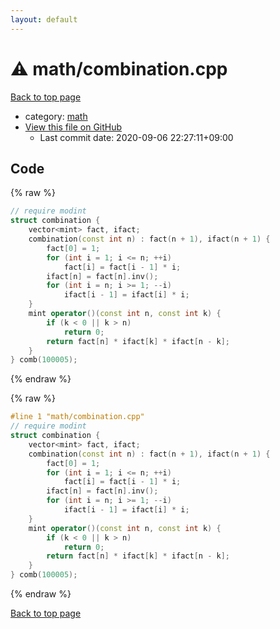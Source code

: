 ```yaml
---
layout: default
---
```


<!-- mathjax config similar to math.stackexchange -->
<script type="text/javascript" async
  src="https://cdnjs.cloudflare.com/ajax/libs/mathjax/2.7.5/MathJax.js?config=TeX-MML-AM_CHTML">
</script>
<script type="text/x-mathjax-config">
  MathJax.Hub.Config({
    TeX: { equationNumbers: { autoNumber: "AMS" }},
    tex2jax: {
      inlineMath: [ ['$','$'] ],
      processEscapes: true
    },
    "HTML-CSS": { matchFontHeight: false },
    displayAlign: "left",
    displayIndent: "2em"
  });
</script>

<script type="text/javascript" src="https://cdnjs.cloudflare.com/ajax/libs/jquery/3.4.1/jquery.min.js"></script>
<script src="https://cdn.jsdelivr.net/npm/jquery-balloon-js@1.1.2/jquery.balloon.min.js" integrity="sha256-ZEYs9VrgAeNuPvs15E39OsyOJaIkXEEt10fzxJ20+2I=" crossorigin="anonymous"></script>
<script type="text/javascript" src="../../assets/js/copy-button.js"></script>
<link rel="stylesheet" href="../../assets/css/copy-button.css" />


# :warning: math/combination.cpp

<a href="../../index.html">Back to top page</a>

* category: <a href="../../index.html#7e676e9e663beb40fd133f5ee24487c2">math</a>
* <a href="{{ site.github.repository_url }}/blob/master/math/combination.cpp">View this file on GitHub</a>
    - Last commit date: 2020-09-06 22:27:11+09:00




## Code

<a id="unbundled"></a>
{% raw %}
```cpp
// require modint
struct combination {
    vector<mint> fact, ifact;
    combination(const int n) : fact(n + 1), ifact(n + 1) {
        fact[0] = 1;
        for (int i = 1; i <= n; ++i)
            fact[i] = fact[i - 1] * i;
        ifact[n] = fact[n].inv();
        for (int i = n; i >= 1; --i)
            ifact[i - 1] = ifact[i] * i;
    }
    mint operator()(const int n, const int k) {
        if (k < 0 || k > n)
            return 0;
        return fact[n] * ifact[k] * ifact[n - k];
    }
} comb(100005);

```
{% endraw %}

<a id="bundled"></a>
{% raw %}
```cpp
#line 1 "math/combination.cpp"
// require modint
struct combination {
    vector<mint> fact, ifact;
    combination(const int n) : fact(n + 1), ifact(n + 1) {
        fact[0] = 1;
        for (int i = 1; i <= n; ++i)
            fact[i] = fact[i - 1] * i;
        ifact[n] = fact[n].inv();
        for (int i = n; i >= 1; --i)
            ifact[i - 1] = ifact[i] * i;
    }
    mint operator()(const int n, const int k) {
        if (k < 0 || k > n)
            return 0;
        return fact[n] * ifact[k] * ifact[n - k];
    }
} comb(100005);

```
{% endraw %}

<a href="../../index.html">Back to top page</a>

